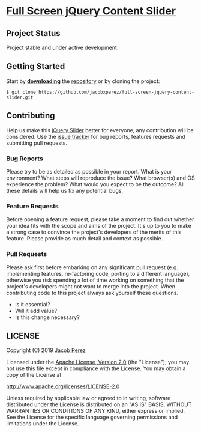 # [Full Screen jQuery Content Slider](https://jacobxperez.github.io/full-screen-jquery-content-slider/)

## Project Status

Project stable and under active development.

## Getting Started

Start by **[downloading](https://github.com/jacobxperez/full-screen-jquery-content-slider/archive/master.zip)** the [repository](https://github.com/jacobxperez/full-screen-jquery-content-slider) or by cloning the project:

	$ git clone https://github.com/jacobxperez/full-screen-jquery-content-slider.git

## Contributing

Help us make this [jQuery Slider](https://jacobxperez.github.io/full-screen-jquery-content-slider/) better for everyone, any contribution will be considered. Use the [issue tracker](https://github.com/jacobxperez/full-screen-jquery-content-slider/issues) for bug reports, features requests and submitting pull requests.

### Bug Reports

Please try to be as detailed as possible in your report. What is your environment? What steps will reproduce the issue? What browser(s) and OS experience the problem? What would you expect to be the outcome? All these details will help us fix any potential bugs.

### Feature Requests

Before opening a feature request, please take a moment to find out whether your idea fits with the scope and aims of the project. It's up to you to make a strong case to convince the project's developers of the merits of this feature. Please provide as much detail and context as possible.

### Pull Requests

Please ask first before embarking on any significant pull request (e.g. implementing features, re-factoring code, porting to a different language), otherwise you risk spending a lot of time working on something that the project's developers might not want to merge into the project. When contributing code to this project always ask yourself these questions.

* Is it essential?
* Will it add value?
* Is this change necessary?

## LICENSE

Copyright (C) 2019 [Jacob Perez](https://github.com/jacobxperez)

Licensed under the [Apache License, Version 2.0](http://www.apache.org/licenses/LICENSE-2.0) (the "License");
you may not use this file except in compliance with the License.
You may obtain a copy of the License at

http://www.apache.org/licenses/LICENSE-2.0

Unless required by applicable law or agreed to in writing, software
distributed under the License is distributed on an "AS IS" BASIS,
WITHOUT WARRANTIES OR CONDITIONS OF ANY KIND, either express or implied.
See the License for the specific language governing permissions and
limitations under the License.
